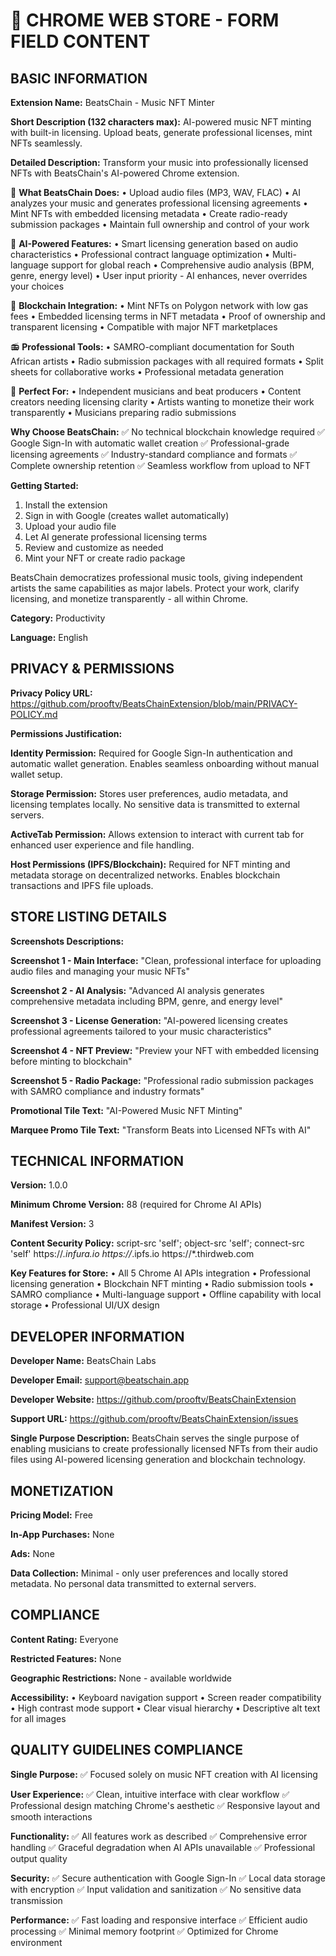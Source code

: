 # 🏪 CHROME WEB STORE - FORM FIELD CONTENT

## BASIC INFORMATION

**Extension Name:**
BeatsChain - Music NFT Minter

**Short Description (132 characters max):**
AI-powered music NFT minting with built-in licensing. Upload beats, generate professional licenses, mint NFTs seamlessly.

**Detailed Description:**
Transform your music into professionally licensed NFTs with BeatsChain's AI-powered Chrome extension.

🎵 **What BeatsChain Does:**
• Upload audio files (MP3, WAV, FLAC)
• AI analyzes your music and generates professional licensing agreements
• Mint NFTs with embedded licensing metadata
• Create radio-ready submission packages
• Maintain full ownership and control of your work

🤖 **AI-Powered Features:**
• Smart licensing generation based on audio characteristics
• Professional contract language optimization
• Multi-language support for global reach
• Comprehensive audio analysis (BPM, genre, energy level)
• User input priority - AI enhances, never overrides your choices

🔗 **Blockchain Integration:**
• Mint NFTs on Polygon network with low gas fees
• Embedded licensing terms in NFT metadata
• Proof of ownership and transparent licensing
• Compatible with major NFT marketplaces

📻 **Professional Tools:**
• SAMRO-compliant documentation for South African artists
• Radio submission packages with all required formats
• Split sheets for collaborative works
• Professional metadata generation

🎯 **Perfect For:**
• Independent musicians and beat producers
• Content creators needing licensing clarity
• Artists wanting to monetize their work transparently
• Musicians preparing radio submissions

**Why Choose BeatsChain:**
✅ No technical blockchain knowledge required
✅ Google Sign-In with automatic wallet creation
✅ Professional-grade licensing agreements
✅ Industry-standard compliance and formats
✅ Complete ownership retention
✅ Seamless workflow from upload to NFT

**Getting Started:**
1. Install the extension
2. Sign in with Google (creates wallet automatically)
3. Upload your audio file
4. Let AI generate professional licensing terms
5. Review and customize as needed
6. Mint your NFT or create radio package

BeatsChain democratizes professional music tools, giving independent artists the same capabilities as major labels. Protect your work, clarify licensing, and monetize transparently - all within Chrome.

**Category:**
Productivity

**Language:**
English

## PRIVACY & PERMISSIONS

**Privacy Policy URL:**
https://github.com/prooftv/BeatsChainExtension/blob/main/PRIVACY-POLICY.md

**Permissions Justification:**

**Identity Permission:**
Required for Google Sign-In authentication and automatic wallet generation. Enables seamless onboarding without manual wallet setup.

**Storage Permission:**
Stores user preferences, audio metadata, and licensing templates locally. No sensitive data is transmitted to external servers.

**ActiveTab Permission:**
Allows extension to interact with current tab for enhanced user experience and file handling.

**Host Permissions (IPFS/Blockchain):**
Required for NFT minting and metadata storage on decentralized networks. Enables blockchain transactions and IPFS file uploads.

## STORE LISTING DETAILS

**Screenshots Descriptions:**

**Screenshot 1 - Main Interface:**
"Clean, professional interface for uploading audio files and managing your music NFTs"

**Screenshot 2 - AI Analysis:**
"Advanced AI analysis generates comprehensive metadata including BPM, genre, and energy level"

**Screenshot 3 - License Generation:**
"AI-powered licensing creates professional agreements tailored to your music characteristics"

**Screenshot 4 - NFT Preview:**
"Preview your NFT with embedded licensing before minting to blockchain"

**Screenshot 5 - Radio Package:**
"Professional radio submission packages with SAMRO compliance and industry formats"

**Promotional Tile Text:**
"AI-Powered Music NFT Minting"

**Marquee Promo Tile Text:**
"Transform Beats into Licensed NFTs with AI"

## TECHNICAL INFORMATION

**Version:**
1.0.0

**Minimum Chrome Version:**
88 (required for Chrome AI APIs)

**Manifest Version:**
3

**Content Security Policy:**
script-src 'self'; object-src 'self'; connect-src 'self' https://*.infura.io https://*.ipfs.io https://*.thirdweb.com

**Key Features for Store:**
• All 5 Chrome AI APIs integration
• Professional licensing generation
• Blockchain NFT minting
• Radio submission tools
• SAMRO compliance
• Multi-language support
• Offline capability with local storage
• Professional UI/UX design

## DEVELOPER INFORMATION

**Developer Name:**
BeatsChain Labs

**Developer Email:**
support@beatschain.app

**Developer Website:**
https://github.com/prooftv/BeatsChainExtension

**Support URL:**
https://github.com/prooftv/BeatsChainExtension/issues

**Single Purpose Description:**
BeatsChain serves the single purpose of enabling musicians to create professionally licensed NFTs from their audio files using AI-powered licensing generation and blockchain technology.

## MONETIZATION

**Pricing Model:**
Free

**In-App Purchases:**
None

**Ads:**
None

**Data Collection:**
Minimal - only user preferences and locally stored metadata. No personal data transmitted to external servers.

## COMPLIANCE

**Content Rating:**
Everyone

**Restricted Features:**
None

**Geographic Restrictions:**
None - available worldwide

**Accessibility:**
• Keyboard navigation support
• Screen reader compatibility
• High contrast mode support
• Clear visual hierarchy
• Descriptive alt text for all images

## QUALITY GUIDELINES COMPLIANCE

**Single Purpose:**
✅ Focused solely on music NFT creation with AI licensing

**User Experience:**
✅ Clean, intuitive interface with clear workflow
✅ Professional design matching Chrome's aesthetic
✅ Responsive layout and smooth interactions

**Functionality:**
✅ All features work as described
✅ Comprehensive error handling
✅ Graceful degradation when AI APIs unavailable
✅ Professional output quality

**Security:**
✅ Secure authentication with Google Sign-In
✅ Local data storage with encryption
✅ Input validation and sanitization
✅ No sensitive data transmission

**Performance:**
✅ Fast loading and responsive interface
✅ Efficient audio processing
✅ Minimal memory footprint
✅ Optimized for Chrome environment